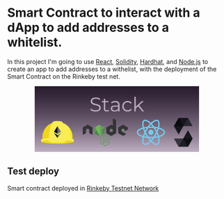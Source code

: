 # Smart Contract to interact with a dApp to add addresses to a whitelist.

In this project I'm going to use [React](https://reactjs.org/), [Solidity](https://soliditylang.org/), [Hardhat](https://hardhat.org/), and [Node.js](https://nodejs.org/) to create an app to add addresses to a withelist, with the deployment of the Smart Contract on
the Rinkeby test net.



<p align="center"><img src='/readmeimg/banner-github.png' width="75%" height="75%" ></p>

## Test deploy
Smart contract deployed in [Rinkeby Testnet Network](https://rinkeby.etherscan.io/address/0x809d89A51459e8Ae3F570ac545cEE0998E49386E)
